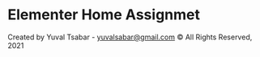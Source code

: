 Elementer Home Assignmet
========================

Created by Yuval Tsabar - [yuvalsabar@gmail.com](yuvalsabar@gmail.com)
© All Rights Reserved, 2021